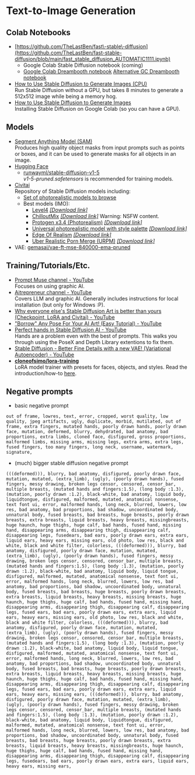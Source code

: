 # Text-to-Image Generation

## Colab Notebooks

- [https://github.com/TheLastBen/fast\-stable\-diffusion](https://github.com/TheLastBen/fast-stable-diffusion/blob/main/fast_stable_diffusion_AUTOMATIC1111.ipynb) 
  - Google Colab Stable Diffusion notebook (coming)
  - [Google Colab Dreambooth notebook](https://colab.research.google.com/github/TheLastBen/fast-stable-diffusion/blob/main/fast-DreamBooth.ipynb)
 [Alternative GC Dreambooth notebook](https://colab.research.google.com/github/ShivamShrirao/diffusers/blob/main/examples/dreambooth/DreamBooth_Stable_Diffusion.ipynb)
- [How to Use Stable Diffusion to Generate Images (CPU)](https://colab.research.google.com/drive/1NA8XytvxOT841JtaTao896Gm_SFT66N4?usp=sharing&ref=assemblyai.com#scrollTo=6yCG-zQL9ByF)  
Run Stable Diffusion without a GPU, but takes 8 minutes to generate a 512x512 image while being a memory hog.
- [How to Use Stable Diffusion to Generate Images](https://colab.research.google.com/drive/1uWCe41_BSRip4y4nlcB8ESQgKtr5BfrN?usp=sharing)  
Installing Stable Diffusion on Google Colab (so you can have a GPU).

## Models
- [Segment Anything Model (SAM)](https://github.com/facebookresearch/segment-anything)  
Produces high quality object masks from input prompts such as points or boxes, and it can be used to generate masks for all objects in an image.
- [Hugging Face](https://huggingface.co/)
  -  [runwayml/stable-diffusion-v1-5](https://huggingface.co/runwayml/stable-diffusion-v1-5/tree/main)  
_v1-5-pruned.safetensors_ is recommended for training models.
- [Civitai](https://civitai.com/)  
Repository of Stable Diffusion models including:
  - [Set of photorealistic models to browse](https://civitai.com/tag/photorealistic)
  - Best models (IMO):
    - [Level4](https://civitai.com/models/17449/level4) _[[Download link]](https://civitai.com/api/download/models/25295)_
    - [ChilloutMix](https://civitai.com/models/6424/chilloutmix) _[[Download link]](https://civitai.com/api/download/models/11745)_ Warning: NSFW content.
    - [Protogen x3.4 (Photorealism)](https://civitai.com/models/3666/protogen-x34-photorealism-official-release) _[[Download link]](https://civitai.com/api/download/models/4048)_
    - [Universal photorealistic model with style palette](https://civitai.com/models/16916/universal-photorealistic-model-with-style-palette) _[[Download link]](https://civitai.com/api/download/models/19969)_
    - [Edge Of Realism](https://civitai.com/models/21813/edge-of-realism) _[[Download link]](https://civitai.com/api/download/models/51913)_
    - [Uber Realistic Porn Merge (URPM)](https://civitai.com/models/2661/uber-realistic-porn-merge-urpm) _[[Download link]](https://civitai.com/api/download/models/15640)_
- VAE: [gemasai/vae-ft-mse-840000-ema-pruned](https://huggingface.co/gemasai/vae-ft-mse-840000-ema-pruned/tree/main)

## Training/Tutorials/Etc.
- [Prompt Muse channel - YouTube](https://www.youtube.com/@promptmuse)  
Focuses on using graphic AI.
- [Aitrepreneur channel - YouTube](https://www.youtube.com/@Aitrepreneur)  
Covers LLM and graphic AI. Generally includes instructions for local installation (but only for Windows :P).
- [Why everyone else's Stable Diffusion Art is better than yours (Checkpoint, LoRA and Civitai) - YouTube](https://www.youtube.com/watch?v=GBYD-CyTt7w)
- ["Borrow" Any Pose For Your AI Art! (Easy Tutorial) - YouTube](https://www.youtube.com/watch?v=p57iJeqGEoo)
- [Perfect hands in Stable Diffusion AI - YouTube](https://www.youtube.com/watch?v=IPmxnMTFVtY)  
Hands are a problem even with the best of prompts. This walks you through using the PoseX and Depth Library extentions to fix them.
- [Stable Diffusion - Better Fine Details with a new VAE! (Variational Autoencoder) - YouTube](https://www.youtube.com/watch?v=QFFQi5Jd4I4)
- [**cloneofsimo/lora-training**](https://replicate.com/cloneofsimo/lora-training)  
LoRA model trainer with presets for faces, objects, and styles. Read the introduction/how-to [here](https://replicate.com/blog/lora-faster-fine-tuning-of-stable-diffusion).

## Negative prompts
- basic negative prompt
```
out of frame, lowres, text, error, cropped, worst quality, low quality, jpeg artifacts, ugly, duplicate, morbid, mutilated, out of frame, extra fingers, mutated hands, poorly drawn hands, poorly drawn face, mutation, deformed, blurry, dehydrated, bad anatomy, bad proportions, extra limbs, cloned face, disfigured, gross proportions, malformed limbs, missing arms, missing legs, extra arms, extra legs, fused fingers, too many fingers, long neck, username, watermark, signature,
```
- (much) bigger stable diffusion negative prompt
```
(((deformed))), blurry, bad anatomy, disfigured, poorly drawn face, mutation, mutated, (extra_limb), (ugly), (poorly drawn hands), fused fingers, messy drawing, broken legs censor, censored, censor_bar, multiple breasts, (mutated hands and fingers:1.5), (long body :1.3), (mutation, poorly drawn :1.2), black-white, bad anatomy, liquid body, liquidtongue, disfigured, malformed, mutated, anatomical nonsense, text font ui, error, malformed hands, long neck, blurred, lowers, low res, bad anatomy, bad proportions, bad shadow, uncoordinated body, unnatural body, fused breasts, bad breasts, huge breasts, poorly drawn breasts, extra breasts, liquid breasts, heavy breasts, missingbreasts, huge haunch, huge thighs, huge calf, bad hands, fused hand, missing hand, disappearing arms, disappearing thigh, disappearing calf, disappearing legs, fusedears, bad ears, poorly drawn ears, extra ears, liquid ears, heavy ears, missing ears, old photo, low res, black and white, black and white filter, colorless, (((deformed))), blurry, bad anatomy, disfigured, poorly drawn face, mutation, mutated, (extra_limb), (ugly), (poorly drawn hands), fused fingers, messy drawing, broken legs censor, censored, censor_bar, multiple breasts, (mutated hands and fingers:1.5), (long body :1.3), (mutation, poorly drawn :1.2), black-white, bad anatomy, liquid body, liquid tongue, disfigured, malformed, mutated, anatomical nonsense, text font ui, error, malformed hands, long neck, blurred, lowers, low res, bad anatomy, bad proportions, bad shadow, uncoordinated body, unnatural body, fused breasts, bad breasts, huge breasts, poorly drawn breasts, extra breasts, liquid breasts, heavy breasts, missing breasts, huge haunch, huge thighs, huge calf, bad hands, fused hand, missing hand, disappearing arms, disappearing thigh, disappearing calf, disappearing legs, fused ears, bad ears, poorly drawn ears, extra ears, liquid ears, heavy ears, missing ears, old photo, low res, black and white, black and white filter, colorless, (((deformed))), blurry, bad anatomy, disfigured, poorly drawn face, mutation, mutated, (extra_limb), (ugly), (poorly drawn hands), fused fingers, messy drawing, broken legs censor, censored, censor_bar, multiple breasts, (mutated hands and fingers:1.5), (long body :1.3), (mutation, poorly drawn :1.2), black-white, bad anatomy, liquid body, liquid tongue, disfigured, malformed, mutated, anatomical nonsense, text font ui, error, malformed hands, long neck, blurred, lowers, low res, bad anatomy, bad proportions, bad shadow, uncoordinated body, unnatural body, fused breasts, bad breasts, huge breasts, poorly drawn breasts, extra breasts, liquid breasts, heavy breasts, missing breasts, huge haunch, huge thighs, huge calf, bad hands, fused hand, missing hand, disappearing arms, disappearing thigh, disappearing calf, disappearing legs, fused ears, bad ears, poorly drawn ears, extra ears, liquid ears, heavy ears, missing ears, (((deformed))), blurry, bad anatomy, disfigured, poorly drawn face, mutation, mutated, (extra_limb), (ugly), (poorly drawn hands), fused fingers, messy drawing, broken legs censor, censored, censor_bar, multiple breasts, (mutated hands and fingers:1.5), (long body :1.3), (mutation, poorly drawn :1.2), black-white, bad anatomy, liquid body, liquidtongue, disfigured, malformed, mutated, anatomical nonsense, text font ui, error, malformed hands, long neck, blurred, lowers, low res, bad anatomy, bad proportions, bad shadow, uncoordinated body, unnatural body, fused breasts, bad breasts, huge breasts, poorly drawn breasts, extra breasts, liquid breasts, heavy breasts, missingbreasts, huge haunch, huge thighs, huge calf, bad hands, fused hand, missing hand, disappearing arms, disappearing thigh, disappearing calf, disappearing legs, fusedears, bad ears, poorly drawn ears, extra ears, liquid ears, heavy ears, missing ears,
```
